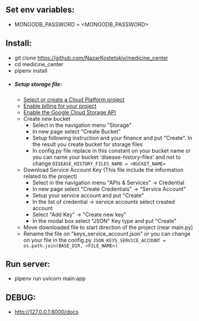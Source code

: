 ## Set env variables:
   * MONGODB_PASSWORD = <MONGODB_PASSWORD>

## Install:
   * git clone https://github.com/NazarKostetskiy/medicine_center
   * cd medicine_center
   * pipenv install
   * ##### Setup storage file:
        * <a href="https://console.cloud.google.com/cloud-resource-manager">Select or create a Cloud Platform project</a>
        * <a href="https://cloud.google.com/billing/docs/how-to/modify-project#enable_billing_for_a_project">Enable billing for your project</a>
        * <a href="https://cloud.google.com/storage">Enable the Google Cloud Storage API</a>
        * Create new bucket
            * Select in the navigation menu "Storage"
            * In new page select "Create Bucket" 
            * Setup following instruction and your finance and put "Create". In the result you create bucket for storage files
            * In config.py file replace in this constant on your bucket name or you can name your bucket 'disease-history-files' and not to change
            ```DISEASE_HISTORY_FILES_NAME = <BUCKET_NAME>```
        * Download Service Account Key (This file include the information related to the project)
            * Select in the navigation menu "APIs & Services" -> Credential
            * In new page select "Create Credentials" -> "Service Account"
            * Setup your service account and put "Create"
            * In the list of credential -> service accounts select created account
            * Select "Add Key" -> "Create new key"
            * In the modal box select "JSON" Key type and put "Create"
        * Move downloaded file to start direction of the project (near main.py)
        * Rename the file on "keys_service_account.json" or you can change on your file in the config.py
        ```JSON_KEYS_SERVICE_ACCOUNT = os.path.join(BASE_DIR, <FILE_NAME>)```
            
## Run server:
   * pipenv run uvicorn main:app
## DEBUG:
   * http://127.0.0.1:8000/docs